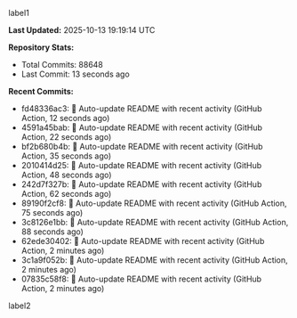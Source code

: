 
label1 
<!-- ACTIVITY_START -->
**Last Updated:** 2025-10-13 19:19:14 UTC

**Repository Stats:**
- Total Commits: 88648
- Last Commit: 13 seconds ago

**Recent Commits:**
- fd48336ac3: 🤖 Auto-update README with recent activity (GitHub Action, 12 seconds ago)
- 4591a45bab: 🤖 Auto-update README with recent activity (GitHub Action, 22 seconds ago)
- bf2b680b4b: 🤖 Auto-update README with recent activity (GitHub Action, 35 seconds ago)
- 2010414d25: 🤖 Auto-update README with recent activity (GitHub Action, 48 seconds ago)
- 242d7f327b: 🤖 Auto-update README with recent activity (GitHub Action, 62 seconds ago)
- 89190f2cf8: 🤖 Auto-update README with recent activity (GitHub Action, 75 seconds ago)
- 3c8126e1bb: 🤖 Auto-update README with recent activity (GitHub Action, 88 seconds ago)
- 62ede30402: 🤖 Auto-update README with recent activity (GitHub Action, 2 minutes ago)
- 3c1a9f052b: 🤖 Auto-update README with recent activity (GitHub Action, 2 minutes ago)
- 07835c58f8: 🤖 Auto-update README with recent activity (GitHub Action, 2 minutes ago)
<!-- ACTIVITY_END -->

label2
